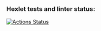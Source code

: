 ### Hexlet tests and linter status:
[![Actions Status](https://github.com/VolkovskayaIrina/layout-designer-project-56/workflows/hexlet-check/badge.svg)](https://github.com/VolkovskayaIrina/layout-designer-project-56/actions)